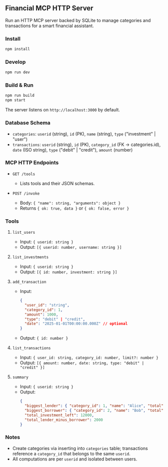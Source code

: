 ## Financial MCP HTTP Server

Run an HTTP MCP server backed by SQLite to manage categories and transactions for a smart financial assistant.

### Install

```bash
npm install
```

### Develop

```bash
npm run dev
```

### Build & Run

```bash
npm run build
npm start
```

The server listens on `http://localhost:3000` by default.

### Database Schema

- `categories`: `userid` (string), `id` (PK), `name` (string), `type` ("investment" | "user")
- `transactions`: `userid` (string), `id` (PK), `category_id` (FK -> categories.id), `date` (ISO string), `type` ("debit" | "credit"), `amount` (number)

### MCP HTTP Endpoints

- `GET /tools`
  - Lists tools and their JSON schemas.

- `POST /invoke`
  - Body: `{ "name": string, "arguments": object }`
  - Returns `{ ok: true, data }` or `{ ok: false, error }`

### Tools

1) `list_users`
   - Input: `{ userid: string }`
   - Output: `[{ userid: number, username: string }]`

2) `list_investments`
   - Input: `{ userid: string }`
   - Output: `[{ id: number, investment: string }]`

3) `add_transaction`
   - Input:
     ```json
     {
       "user_id": "string",
       "category_id": 1,
       "amount": 1000,
       "type": "debit" | "credit",
       "date": "2025-01-01T00:00:00.000Z" // optional
     }
     ```
   - Output: `{ id: number }`

4) `list_transactions`
   - Input: `{ user_id: string, category_id: number, limit?: number }`
   - Output: `[{ amount: number, date: string, type: "debit" | "credit" }]`

5) `summary`
   - Input: `{ userid: string }`
   - Output:
     ```json
     {
       "biggest_lender": { "category_id": 1, "name": "Alice", "total": 5000 } | null,
       "biggest_borrower": { "category_id": 2, "name": "Bob", "total": 3000 } | null,
       "total_investment_left": 12000,
       "total_lender_minus_borrower": 2000
     }
     ```

### Notes

- Create categories via inserting into `categories` table; transactions reference a `category_id` that belongs to the same `userid`.
- All computations are per `userid` and isolated between users.



